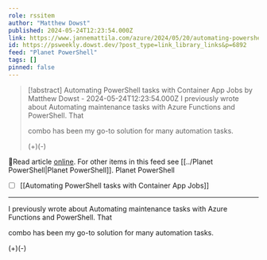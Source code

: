 ```yaml
---
role: rssitem
author: "Matthew Dowst"
published: 2024-05-24T12:23:54.000Z
link: https://www.jannemattila.com/azure/2024/05/20/automating-powershell-tasks-with-container-apps.html
id: https://psweekly.dowst.dev/?post_type=link_library_links&p=6892
feed: "Planet PowerShell"
tags: []
pinned: false
---
```

> [!abstract] Automating PowerShell tasks with Container App Jobs by Matthew Dowst - 2024-05-24T12:23:54.000Z
> I previously wrote about Automating maintenance tasks with Azure Functions and PowerShell. That
> 
> combo has been my go-to solution for many automation tasks.
> 
> (+)(-)

🔗Read article [online](https://www.jannemattila.com/azure/2024/05/20/automating-powershell-tasks-with-container-apps.html). For other items in this feed see [[../Planet PowerShell|Planet PowerShell]].
Planet PowerShell
- [ ] [[Automating PowerShell tasks with Container App Jobs]]
- - -
I previously wrote about Automating maintenance tasks with Azure Functions and PowerShell. That

combo has been my go-to solution for many automation tasks.

(+)(-)